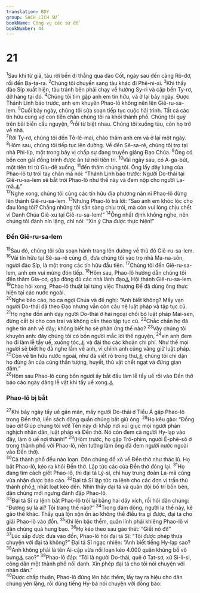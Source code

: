 ```yaml
---
translation: BDY
group: SÁCH LỊCH SỬ
bookName: Công vụ các sứ đồ 
bookNumber: 44
---
```


<div class="title"><h1>21</h1></div>
<span class="verse cong_21_1"><sup>1</sup>Sau khi từ giã, tàu rời bến đi thẳng qua đảo Cốt, ngày sau đến cảng Rô-đơ, rồi đến Ba-ta-ra. </span>
<span class="verse cong_21_2"><sup>2</sup>Chúng tôi chuyển sang tàu khác đi Phê-ni-xi. </span>
<span class="verse cong_21_3"><sup>3</sup>Khi thấy đảo Síp xuất hiện, tàu tránh bên phải chạy về hướng Sy-ri và cặp bến Ty-rơ, dỡ hàng tại đó. </span>
<span class="verse cong_21_4"><sup>4</sup>Chúng tôi tìm gặp anh em tín hữu, và ở lại bảy ngày. Được Thánh Linh báo trước, anh em khuyên Phao-lô không nên lên Giê-ru-sa-lem. </span>
<span class="verse cong_21_5"><sup>5</sup>Cuối bảy ngày, chúng tôi sửa soạn tiếp tục cuộc hải trình. Tất cả các tín hữu cùng vợ con tiễn chân chúng tôi ra khỏi thành phố. Chúng tôi quỳ trên bãi biển cầu nguyện, </span>
<span class="verse cong_21_6"><sup>6</sup>rồi từ biệt nhau. Chúng tôi xuống tàu, còn họ trở về nhà.<br/></span>
<span class="verse cong_21_7"><sup>7</sup>Rời Ty-rơ, chúng tôi đến Tô-lê-mai, chào thăm anh em và ở lại một ngày. </span>
<span class="verse cong_21_8"><sup>8</sup>Hôm sau, chúng tôi tiếp tục lên đường. Về đến Sê-sa-rê, chúng tôi trọ tại nhà Phi-líp, một trong bảy vị chấp sự đang truyền giảng Đạo Chúa. </span>
<span class="verse cong_21_9"><sup>9</sup>Ông có bốn con gái đồng trinh được ân tứ nói tiên tri. </span>
<span class="verse cong_21_10"><sup>10</sup>Vài ngày sau, có A-ga-bút, một tiên tri từ Giu-đê xuống, </span>
<span class="verse cong_21_11"><sup>11</sup>đến thăm chúng tôi. Ông lấy dây lưng của Phao-lô tự trói tay chân mà nói: “Thánh Linh báo trước: Người Do-thái tại Giê-ru-sa-lem sẽ bắt trói Phao-lô như thế này và đem nộp cho người La-mã.<a href="#" data-toggle="tooltip" data-placement="bottom" title="Nt người nước ngoài">⚓</a>”<br/></span>
<span class="verse cong_21_12"><sup>12</sup>Nghe xong, chúng tôi cùng các tín hữu địa phương năn nỉ Phao-lô đừng lên thành Giê-ru-sa-lem. </span>
<span class="verse cong_21_13"><sup>13</sup>Nhưng Phao-lô trả lời: “Sao anh em khóc lóc cho đau lòng tôi? Chẳng những tôi sẵn sàng chịu trói, mà còn vui lòng chịu chết vì Danh Chúa Giê-xu tại Giê-ru-sa-lem!” </span>
<span class="verse cong_21_14"><sup>14</sup>Ông nhất định không nghe, nên chúng tôi đành nín lặng, chỉ nói: “Xin ý Cha được thực hiện!”</span>
<div class="title"><h3>Đến Giê-ru-sa-lem</h3></div>
<span class="verse cong_21_15"><sup>15</sup>Sau đó, chúng tôi sửa soạn hành trang lên đường về thủ đô Giê-ru-sa-lem. </span>
<span class="verse cong_21_16"><sup>16</sup>Vài tín hữu tại Sê-sa-rê cùng đi, đưa chúng tôi vào trọ nhà Ma-na-sôn, người đảo Síp, là một trong các tín hữu đầu tiên. </span>
<span class="verse cong_21_17"><sup>17</sup>Chúng tôi đến Giê-ru-sa-lem, anh em vui mừng đón tiếp. </span>
<span class="verse cong_21_18"><sup>18</sup>Hôm sau, Phao-lô hướng dẫn chúng tôi đến thăm Gia-cơ, gặp đông đủ các nhà lãnh đạo<a href="#" data-toggle="tooltip" data-placement="bottom" title="Nt trưởng lão">⚓</a> Hội thánh Giê-ru-sa-lem. </span>
<span class="verse cong_21_19"><sup>19</sup>Chào hỏi xong, Phao-lô thuật lại từng việc Thượng Đế đã dùng ông thực hiện tại các nước ngoài.<br/></span>
<span class="verse cong_21_20"><sup>20</sup>Nghe báo cáo, họ ca ngợi Chúa và đề nghị: “Anh biết không? Mấy vạn người Do-thái đã theo Đạo nhưng vẫn còn câu nệ luật pháp và tập tục cũ.</span>
<span class="verse cong_21_21"><sup>21</sup>Họ nghe đồn anh dạy người Do-thái ở hải ngoại chối bỏ luật pháp Mai-sen, đừng cắt bì cho con trai và không cần theo tập tục cũ. </span>
<span class="verse cong_21_22"><sup>22</sup>Chắc chắn họ đã nghe tin anh về đây; không biết họ sẽ phản ứng thế nào? </span>
<span class="verse cong_21_23"><sup>23</sup>Vậy chúng tôi khuyên anh: đây chúng tôi có bốn người mắc lời thề nguyện, </span>
<span class="verse cong_21_24"><sup>24</sup>xin anh đem họ đi làm lễ tẩy uế, xuống tóc,<a href="#" data-toggle="tooltip" data-placement="bottom" title="Lễ tẩy uế của người Do-thái kéo dài bảy ngày: xuống tóc ngày thứ bảy, dâng lễ vật ngày thứ tám.">⚓</a> và đài thọ các khoản chi phí. Như thế mọi người sẽ biết họ đã nghe lầm về anh, vì chính anh cũng vâng giữ luật pháp. </span>
<span class="verse cong_21_25"><sup>25</sup>Còn về tín hữu nước ngoài, như đã viết rõ trong thư,<a href="#" data-toggle="tooltip" data-placement="bottom" title="Xin xem 15: 23-29">⚓</a> chúng tôi chỉ dặn họ đừng ăn của cúng thần tượng, huyết, thú vật chết ngạt và đừng gian dâm.”<br/></span>
<span class="verse cong_21_26"><sup>26</sup>Hôm sau Phao-lô cùng bốn người ấy bắt đầu làm lễ tẩy uế rồi vào Đền thờ báo cáo ngày dâng lễ vật khi tẩy uế xong.<a href="#" data-toggle="tooltip" data-placement="bottom" title="Xin xem chú thích 21:24">⚓</a></span>
<div class="title"><h3>Phao-lô bị bắt</h3></div>
<span class="verse cong_21_27"><sup>27</sup>Khi bảy ngày tẩy uế gần mãn, mấy người Do-thái ở Tiểu Á gặp Phao-lô trong Đền thờ, liền sách động quần chúng bắt giữ ông. </span>
<span class="verse cong_21_28"><sup>28</sup>Họ kêu gào: “Đồng bào ơi! Giúp chúng tôi với! Tên này đi khắp nơi xúi giục mọi ngươi phản nghịch nhân dân, luật pháp và Đền thờ. Nó còn đem cả người Hy-lạp vào đây, làm ô uế nơi thánh!” </span>
<span class="verse cong_21_29"><sup>29</sup>(Hôm trước, họ gặp Trô-phim, người Ê-phê-sô ở trong thành phố với Phao-lô, nên tưởng làm ông đã đem người nước ngoài vào Đền thờ).<br/></span>
<span class="verse cong_21_30"><sup>30</sup>Cả thành phố đều náo loạn. Dân chúng đổ xô về Đền thờ như thác lũ. Họ bắt Phao-lô, kéo ra khỏi Đền thờ. Lập tức các cửa Đền thờ đóng lại.</span>
<span class="verse cong_21_31"><sup>31</sup>Họ đang tìm cách giết Phao-lô, thì đại tá Lý-sĩ, chỉ huy trung đoàn La-mã cũng vừa nhận được báo cáo. </span>
<span class="verse cong_21_32"><sup>32</sup>Đại tá Sĩ lập tức ra lệnh cho các đơn vị trấn thủ thành phố<a href="#" data-toggle="tooltip" data-placement="bottom" title="Phần đông đóng tại đồn Antonia, sát bên Đền thờ">⚓</a> nhất loạt kéo đến. Nhìn thấy đại tá và quân đội bố trí bốn bên, dân chúng mới ngưng đánh đập Phao-lô.<br/></span>
<span class="verse cong_21_33"><sup>33</sup>Đại tá Sĩ ra lệnh bắt Phao-lô trói lại bằng hai dây xích, rồi hỏi dân chúng: “Đương sự là ai? Tội trạng thế nào?” </span>
<span class="verse cong_21_34"><sup>34</sup>Trong đám đông, người la thế này, kẻ gào thế khác. Thấy quá lộn xộn ồn ào không thể điều tra gì được, đại tá cho giải Phao-lô vào đồn. </span>
<span class="verse cong_21_35"><sup>35</sup>Khi lên bậc thềm, quân lính phải khiêng Phao-lô vì dân chúng quá hung bạo. </span>
<span class="verse cong_21_36"><sup>36</sup>Họ kéo theo sau gào thét: “Giết nó đi!”<br/></span>
<span class="verse cong_21_37"><sup>37</sup>Lúc sắp được đưa vào đồn, Phao-lô hỏi đại tá Sĩ: “Tôi được phép thưa chuyện với đại tá không?” Đại tá Sĩ ngạc nhiên: “Anh biết tiếng Hy-lạp sao?</span>
<span class="verse cong_21_38"><sup>38</sup>Anh không phải là tên Ai-cập vừa nổi loạn kéo 4.000 quân khủng bố vô bưng<a href="#" data-toggle="tooltip" data-placement="bottom" title="Nt sa mạc">⚓</a> sao?” </span>
<span class="verse cong_21_39"><sup>39</sup>Phao-lô đáp: “Tôi là người Do-thái, quê ở Tạt-sơ, xứ Si-li-si, công dân một thành phố nổi danh. Xin phép đại tá cho tôi nói chuyện với nhân dân.”<br/></span>
<span class="verse cong_21_40"><sup>40</sup>Được chấp thuận, Phao-lô đứng lên bậc thềm, lấy tay ra hiệu cho dân chúng yên lặng, rồi dùng tiếng Hy-bá nói chuyện với đồng bào:</span>
